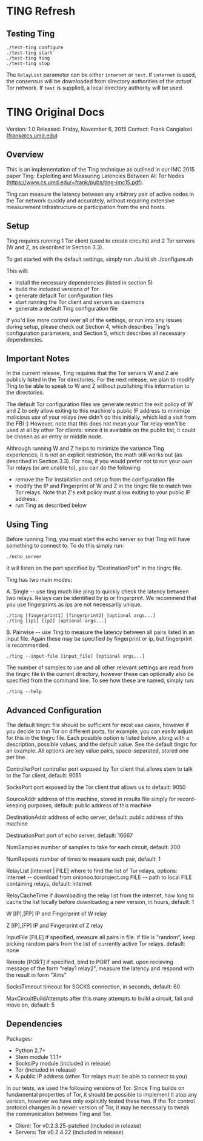 # TING Refresh

## Testing Ting

``` shell
./test-ting configure
./test-ting start
./test-ting ting
./test-ting stop
```

The `RelayList` parameter can be either `internet` or `test`. If `internet` is
used, the consensus will be downloaded from directory authorities of the
_actual_ Tor network. If `test` is supplied, a local directory authority will be
used.

# TING Original Docs
Version: 1.0
Released: Friday, November 6, 2015
Contact: Frank Cangialosi (frank@cs.umd.edu)


## Overview

This is an implementation of the Ting technique as outlined in our IMC 2015
paper Ting: Exploiting and Measuring Latencies Between All Tor Nodes
(https://www.cs.umd.edu/~frank/pubs/ting-imc15.pdf).

Ting can measure the latency between any arbitrary pair of active nodes in the
Tor network quickly and accurately, without requiring extensive measurement
infrastructure or participation from the end hosts.



## Setup

Ting requires running 1 Tor client (used to create circuits) and 2 Tor
servers (W and Z, as described in Section 3.3).

To get started with the default settings, simply run
    ./build.sh
    ./configure.sh

This will:
  - install the necessary dependencies (listed in section 5)
  - build the included versions of Tor
  - generate default Tor configuration files
  - start running the Tor client and servers as daemons
  - generate a default Ting configuration file

If you'd like more control over all of the settings, or run into any issues
during setup, please check out Section 4, which describes Ting's configuration
parameters, and Section 5, which describes all necessary dependencies.



## Important Notes

In the current release, Ting requires that the Tor servers W and Z are publicly
listed in the Tor directories. For the next release, we plan to modify Ting to
be able to speak to W and Z without publishing this information to the
directories.

The default Tor configuration files we generate restrict the exit policy of W
and Z to only allow exiting to this machine's public IP address to minimize
malicious use of your relays (we didn't do this initially, which led a visit
from the FBI :) However, note that this does not mean your Tor relay won't be
used at all by other Tor clients: since it is available on the public list, it
could be chosen as an entry or middle node.

Althrough running W and Z helps to minimize the variance Ting experiences, it is
not an explicit restriction, the math still works out (as described in Section
3.3). For now, if you would prefer not to run your own Tor relays (or are unable
to), you can do the following:
  - remove the Tor installation and setup from the configuration file
  - modify the IP and Fingerprint of W and Z in the tingrc file to match two Tor
    relays. Note that Z's exit policy must allow exiting to your public IP
    address.
  - run Ting as described below



## Using Ting

Before running Ting, you must start the echo server so that Ting will have
something to connect to. To do this simply run:

	./echo_server

It will listen on the port specified by "DestinationPort" in the tingrc file.

Ting has two main modes:

  A. Single -- use ting much like ping to quickly check the latency between two
  relays. Relays can be identified by ip or fingerprint. We recommend that you
	use fingerprints as ips are not necessarily unique.

    ./ting [fingerprint1] [fingerprint2] [optional args...]
    ./ting [ip1] [ip2] [optional args...]

  B. Pairwise -- use Ting to measure the latency between all pairs listed in
  an input file. Again these may be specified by fingerprint or ip, but
	fingerprint is recommended.

    ./ting --input-file [input_file] [optional args...]


The number of samples to use and all other relevant settings are read from the
tingrc file in the current directory, however these can optionally also be
specified from the command line. To see how these are named, simply run:

    ./ting --help



## Advanced Configuration

The default tingrc file should be sufficient for most use cases, however if you
decide to run Tor on different ports, for example, you can easily adjust for
this in the tingrc file. Each possible option is listed below, along with a
description, possible values, and the default value. See the default tingrc for
an example. All options are key value pairs, space-separated, stored one per
line.

ControllerPort    controller port exposed by Tor client that allows stem to talk
                  to the Tor client, default: 9051

SocksPort         port exposed by the Tor client that allows us to
                  default: 9050

SourceAddr        address of this machine, stored in results file simply for
                  record-keeping purposes, default: public address of this machine

DestinationAddr   address of echo server, default: public address of this machine

DestinationPort   port of echo server, default: 16667

NumSamples        number of samples to take for each circuit, default: 200

NumRepeats        number of times to measure each pair, default: 1

RelayList [internet | FILE]
                  where to find the list of Tor relays, options:
                  internet -- download from onionoo.torproject.org
                  FILE -- path to local FILE containing relays,
                  default: internet

RelayCacheTime    if downloading the relay list from the internet, how long to
                  cache the list locally before downloading a new version, in
                  hours, default: 1

W [IP],[FP]       IP and Fingerprint of W relay

Z [IP],[FP]       IP and Fingerprint of Z relay

InputFile [FILE]  if specified, measure all pairs in file.
									if file is "random", keep picking random pairs from the list
									of currently active Tor relays.
                  default: none

Remote [PORT] 		if specified, bind to PORT and wait. upon recieving message of
									the form "relay1 relay2", measure the latency and respond with
									the result in form "Xms"

SocksTimeout      timeout for SOCKS connection, in seconds,
                  default: 60

MaxCircuitBuildAttempts
                  after this many attempts to build a circuit, fail and move on,
                  default: 5



## Dependencies

Packages:

  * Python 2.7+
  * Stem module 1.1.1+
  * SocksiPy module (included in release)
  * Tor (included in release)
  * A public IP address (other Tor relays must be able to connect to you)

In our tests, we used the following versions of Tor. Since Ting builds on
fundamental properties of Tor, it should be possible to implement it atop any
version, however we have only explicitly tested these two. If the Tor control
protocol changes in a newer version of Tor, it may be necessary to tweak the
communication between Ting and Tor.

  * Client: Tor v0.2.3.25-patched (included in release)
  * Servers: Tor v0.2.4.22 (included in release)
